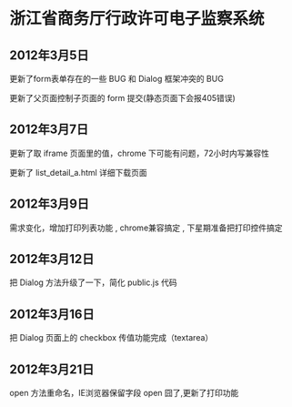 # 浙江省商务厅行政许可电子监察系统

## 2012年3月5日

更新了form表单存在的一些 BUG 和 Dialog 框架冲突的 BUG

更新了父页面控制子页面的 form 提交(静态页面下会报405错误)

## 2012年3月7日

更新了取 iframe 页面里的值，chrome 下可能有问题，72小时内写兼容性

更新了 list_detail_a.html 详细下载页面

## 2012年3月9日

需求变化，增加打印列表功能 , chrome兼容搞定 , 下星期准备把打印控件搞定

## 2012年3月12日

把 Dialog 方法升级了一下，简化 public.js 代码

## 2012年3月16日

把 Dialog 页面上的 checkbox 传值功能完成（textarea）

## 2012年3月21日

open 方法重命名，IE浏览器保留字段 open 囧了,更新了打印功能